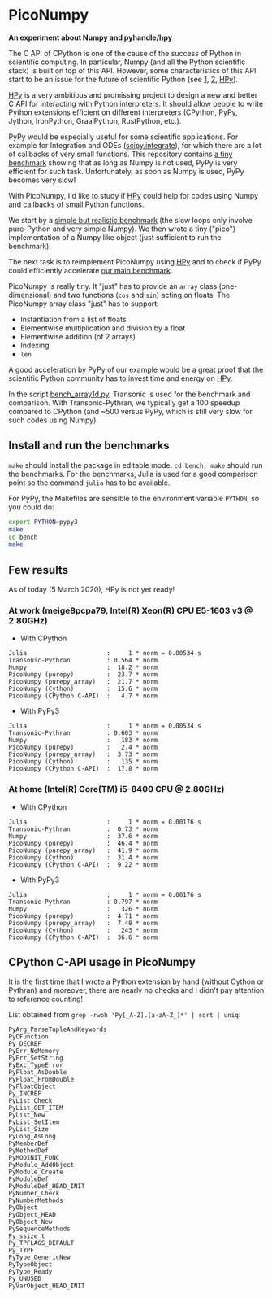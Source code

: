 # PicoNumpy

**An experiment about Numpy and pyhandle/hpy**

The C API of CPython is one of the cause of the success of Python in scientific
computing. In particular, Numpy (and all the Python scientific stack) is built
on top of this API. However, some characteristics of this API start to be an
issue for the future of scientific Python (see [1], [2], [HPy]).

[1]: https://faster-cpython.readthedocs.io/
[2]: https://morepypy.blogspot.com/2019/12/hpy-kick-off-sprint-report.html
[HPy]: https://github.com/pyhandle/hpy

[HPy] is a very ambitious and promissing project to design a new and better C
API for interacting with Python interpreters. It should allow people to write
Python extensions efficient on different interpreters (CPython, PyPy, Jython,
IronPython, GraalPython, RustPython, etc.).

PyPy would be especially useful for some scientific applications. For example
for Integration and ODEs
([scipy.integrate](https://docs.scipy.org/doc/scipy/reference/integrate.html)),
for which there are a lot of callbacks of very small functions. This repository
contains [a tiny benchmark](bench/without_numpy) showing that as long as Numpy
is not used, PyPy is very efficient for such task. Unfortunately, as soon as
Numpy is used, PyPy becomes very slow!

[bench/without_numpy]: https://github.com/paugier/piconumpy/blob/master/bench/without_numpy/

With PicoNumpy, I'd like to study if [HPy] could help for codes using Numpy and
callbacks of small Python functions.

We start by a [simple but realistic benchmark](bench/bench_array1d.py) (the
slow loops only involve pure-Python and very simple Numpy). We then wrote a
tiny ("pico") implementation of a Numpy like object (just sufficient to run the
benchmark).

The next task is to reimplement PicoNumpy using [HPy] and to check if PyPy
could efficiently accelerate [our main benchmark](bench/bench_array1d.py).

PicoNumpy is really tiny. It "just" has to provide an `array` class
(one-dimensional) and two functions (`cos` and `sin`) acting on floats. The
PicoNumpy array class "just" has to support:

- Instantiation from a list of floats
- Elementwise multiplication and division by a float
- Elementwise addition (of 2 arrays)
- Indexing
- `len`

A good acceleration by PyPy of our example would be a great proof that the
scientific Python community has to invest time and energy on [HPy].

In the script [bench_array1d.py](bench/bench_array1d.py), Transonic is used for
the benchmark and comparison. With Transonic-Pythran, we typically get a 100
speedup compared to CPython (and ~500 versus PyPy, which is still very slow for
such codes using Numpy).

[bench/bench_array1d.py]: https://github.com/paugier/piconumpy/blob/master/bench/bench_array1d.py

## Install and run the benchmarks

`make` should install the package in editable mode. `cd bench; make` should run
the benchmarks. For the benchmarks, Julia is used for a good comparison point
so the command `julia` has to be available.

For PyPy, the Makefiles are sensible to the environment variable `PYTHON`, so
you could do:

```bash
export PYTHON=pypy3
make
cd bench
make
```

## Few results

As of today (5 March 2020), HPy is not yet ready!

### At work (meige8pcpa79, Intel(R) Xeon(R) CPU E5-1603 v3 @ 2.80GHz)

- With CPython

```raw
Julia                      :     1 * norm = 0.00534 s
Transonic-Pythran          : 0.564 * norm
Numpy                      :  18.2 * norm
PicoNumpy (purepy)         :  23.7 * norm
PicoNumpy (purepy_array)   :  21.7 * norm
PicoNumpy (Cython)         :  15.6 * norm
PicoNumpy (CPython C-API)  :   4.7 * norm
```

- With PyPy3

```raw
Julia                      :     1 * norm = 0.00534 s
Transonic-Pythran          : 0.603 * norm
Numpy                      :   183 * norm
PicoNumpy (purepy)         :   2.4 * norm
PicoNumpy (purepy_array)   :  3.73 * norm
PicoNumpy (Cython)         :   135 * norm
PicoNumpy (CPython C-API)  :  17.8 * norm
```

### At home (Intel(R) Core(TM) i5-8400 CPU @ 2.80GHz)

- With CPython

```raw
Julia                      :     1 * norm = 0.00176 s
Transonic-Pythran          :  0.73 * norm
Numpy                      :  37.6 * norm
PicoNumpy (purepy)         :  46.4 * norm
PicoNumpy (purepy_array)   :  41.9 * norm
PicoNumpy (Cython)         :  31.4 * norm
PicoNumpy (CPython C-API)  :  9.22 * norm
```

- With PyPy3

```raw
Julia                      :     1 * norm = 0.00176 s
Transonic-Pythran          : 0.797 * norm
Numpy                      :   326 * norm
PicoNumpy (purepy)         :  4.71 * norm
PicoNumpy (purepy_array)   :  7.48 * norm
PicoNumpy (Cython)         :   243 * norm
PicoNumpy (CPython C-API)  :  36.6 * norm
```

## CPython C-API usage in PicoNumpy

It is the first time that I wrote a Python extension by hand (without Cython or
Pythran) and moreover, there are nearly no checks and I didn't pay attention to
reference counting!

List obtained from `grep -rwoh 'Py[_A-Z].[a-zA-Z_]*' | sort | uniq`:

```raw
PyArg_ParseTupleAndKeywords
PyCFunction
Py_DECREF
PyErr_NoMemory
PyErr_SetString
PyExc_TypeError
PyFloat_AsDouble
PyFloat_FromDouble
PyFloatObject
Py_INCREF
PyList_Check
PyList_GET_ITEM
PyList_New
PyList_SetItem
PyList_Size
PyLong_AsLong
PyMemberDef
PyMethodDef
PyMODINIT_FUNC
PyModule_AddObject
PyModule_Create
PyModuleDef
PyModuleDef_HEAD_INIT
PyNumber_Check
PyNumberMethods
PyObject
PyObject_HEAD
PyObject_New
PySequenceMethods
Py_ssize_t
Py_TPFLAGS_DEFAULT
Py_TYPE
PyType_GenericNew
PyTypeObject
PyType_Ready
Py_UNUSED
PyVarObject_HEAD_INIT
```
